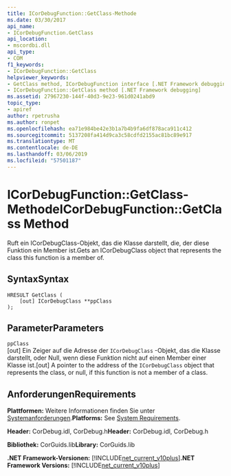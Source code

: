 ```yaml
---
title: ICorDebugFunction::GetClass-Methode
ms.date: 03/30/2017
api_name:
- ICorDebugFunction.GetClass
api_location:
- mscordbi.dll
api_type:
- COM
f1_keywords:
- ICorDebugFunction::GetClass
helpviewer_keywords:
- GetClass method, ICorDebugFunction interface [.NET Framework debugging]
- ICorDebugFunction::GetClass method [.NET Framework debugging]
ms.assetid: 27967230-144f-40d3-9e23-961d0241abd9
topic_type:
- apiref
author: rpetrusha
ms.author: ronpet
ms.openlocfilehash: ea71e984be42e3b1a7b4b9fa6df878aca911c412
ms.sourcegitcommit: 5137208fa414d9ca3c58cdfd2155ac81bc89e917
ms.translationtype: MT
ms.contentlocale: de-DE
ms.lasthandoff: 03/06/2019
ms.locfileid: "57501187"
---
```

# <a name="icordebugfunctiongetclass-method"></a><span data-ttu-id="78cd1-102">ICorDebugFunction::GetClass-Methode</span><span class="sxs-lookup"><span data-stu-id="78cd1-102">ICorDebugFunction::GetClass Method</span></span>
<span data-ttu-id="78cd1-103">Ruft ein ICorDebugClass-Objekt, das die Klasse darstellt, die, der diese Funktion ein Member ist.</span><span class="sxs-lookup"><span data-stu-id="78cd1-103">Gets an ICorDebugClass object that represents the class this function is a member of.</span></span>  
  
## <a name="syntax"></a><span data-ttu-id="78cd1-104">Syntax</span><span class="sxs-lookup"><span data-stu-id="78cd1-104">Syntax</span></span>  
  
```  
HRESULT GetClass (  
    [out] ICorDebugClass **ppClass  
);  
```  
  
## <a name="parameters"></a><span data-ttu-id="78cd1-105">Parameter</span><span class="sxs-lookup"><span data-stu-id="78cd1-105">Parameters</span></span>  
 `ppClass`  
 <span data-ttu-id="78cd1-106">[out] Ein Zeiger auf die Adresse der `ICorDebugClass` -Objekt, das die Klasse darstellt, oder Null, wenn diese Funktion nicht auf einen Member einer Klasse ist.</span><span class="sxs-lookup"><span data-stu-id="78cd1-106">[out] A pointer to the address of the `ICorDebugClass` object that represents the class, or null, if this function is not a member of a class.</span></span>  
  
## <a name="requirements"></a><span data-ttu-id="78cd1-107">Anforderungen</span><span class="sxs-lookup"><span data-stu-id="78cd1-107">Requirements</span></span>  
 <span data-ttu-id="78cd1-108">**Plattformen:** Weitere Informationen finden Sie unter [Systemanforderungen](../../../../docs/framework/get-started/system-requirements.md).</span><span class="sxs-lookup"><span data-stu-id="78cd1-108">**Platforms:** See [System Requirements](../../../../docs/framework/get-started/system-requirements.md).</span></span>  
  
 <span data-ttu-id="78cd1-109">**Header:** CorDebug.idl, CorDebug.h</span><span class="sxs-lookup"><span data-stu-id="78cd1-109">**Header:** CorDebug.idl, CorDebug.h</span></span>  
  
 <span data-ttu-id="78cd1-110">**Bibliothek:** CorGuids.lib</span><span class="sxs-lookup"><span data-stu-id="78cd1-110">**Library:** CorGuids.lib</span></span>  
  
 <span data-ttu-id="78cd1-111">**.NET Framework-Versionen:** [!INCLUDE[net_current_v10plus](../../../../includes/net-current-v10plus-md.md)]</span><span class="sxs-lookup"><span data-stu-id="78cd1-111">**.NET Framework Versions:** [!INCLUDE[net_current_v10plus](../../../../includes/net-current-v10plus-md.md)]</span></span>
